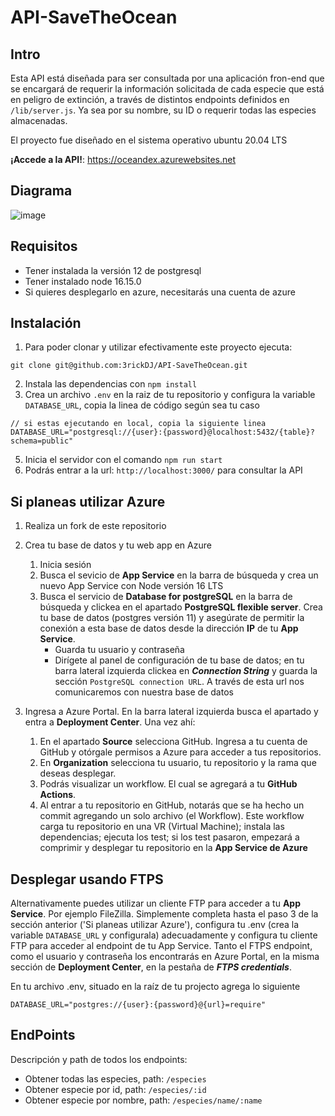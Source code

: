 # API-SaveTheOcean
## Intro

Esta API está diseñada para ser consultada por una aplicación fron-end que se encargará de requerir la información solicitada de cada especie que está en peligro de extinción, a través de distintos endpoints definidos en `/lib/server.js`. Ya sea por su nombre, su ID o requerir todas las especies almacenadas.

El proyecto fue diseñado en el sistema operativo ubuntu 20.04 LTS

**¡Accede a la API!**: https://oceandex.azurewebsites.net
## Diagrama 

![image](https://user-images.githubusercontent.com/94492584/168661196-a4028332-83dc-4f9c-a9fe-c24411111cea.png)

## Requisitos

+ Tener instalada la versión 12 de postgresql
+ Tener instalado node 16.15.0
+ Si quieres desplegarlo en azure, necesitarás una cuenta de azure

## Instalación

1. Para poder clonar y utilizar efectivamente este proyecto ejecuta:
```
git clone git@github.com:3rickDJ/API-SaveTheOcean.git
```
2. Instala las dependencias con `npm install`
3. Crea un archivo `.env` en la raiz de tu repositorio y configura la variable `DATABASE_URL`, copia la linea de código según sea tu caso
```
// si estas ejecutando en local, copia la siguiente linea
DATABASE_URL="postgresql://{user}:{password}@localhost:5432/{table}?schema=public"
```
5. Inicia el servidor con el comando `npm run start`
7. Podrás entrar a la url: `http://localhost:3000/` para consultar la API
## Si planeas utilizar Azure
1. Realiza un fork de este repositorio
2. Crea tu base de datos y tu web app en Azure
    1. Inicia sesión
    2. Busca el sevicio de **App Service** en la barra de búsqueda y crea un nuevo App Service con Node versión 16 LTS
    3. Busca el servicio de **Database for postgreSQL** en la barra de búsqueda y clickea en el apartado **PostgreSQL flexible server**. Crea tu base de datos (postgres versión 11) y asegúrate de permitir la conexión a esta base de datos desde la dirección **IP** de tu **App Service**.
        + Guarda tu usuario y contraseña
        + Dirígete al panel de configuración de tu base de datos; en tu barra lateral izquierda clickea en ***Connection String*** y guarda la sección `PostgreSQL connection URL`. A través de esta url nos comunicaremos con nuestra base de datos
      
4. Ingresa a Azure Portal. En la barra lateral izquierda busca el apartado y entra a **Deployment Center**. Una vez ahí:
    1. En el apartado **Source**  selecciona GitHub. Ingresa a tu cuenta de GitHub y otórgale permisos a Azure para acceder a tus repositorios.
    2. En **Organization** selecciona tu usuario, tu repositorio y la rama que deseas desplegar.
    3. Podrás visualizar un workflow. El cual se agregará a tu **GitHub Actions**.
    4. Al entrar a tu repositorio en GitHub, notarás que se ha hecho un commit agregando un solo archivo (el Workflow). Este workflow carga tu repositorio en una VR (Virtual Machine); instala las dependencias; ejecuta los test; si los test pasaron, empezará a comprimir y desplegar tu repositorio en la **App Service de Azure**

## Desplegar usando FTPS

Alternativamente puedes utilizar un cliente FTP para acceder a tu **App Service**. Por ejemplo FileZilla. Simplemente completa hasta el paso 3 de la sección anterior ('Si planeas utilizar Azure'), configura tu .env (crea la variable `DATABASE_URL` y configurala) adecuadamente y configura tu cliente FTP para acceder al endpoint de tu App Service. Tanto el FTPS endpoint, como el usuario y contraseña los encontrarás en Azure Portal, en la misma sección de **Deployment Center**, en la pestaña de ***FTPS credentials***.

En tu archivo .env, situado en la raíz de tu projecto agrega lo siguiente
```
DATABASE_URL="postgres://{user}:{password}@{url}=require"
```

## EndPoints
Descripción y path de todos los endpoints:

+ Obtener todas las especies, path: `/especies`
+ Obtener especie por id, path: `/especies/:id`
+ Obtener especie por nombre, path: `/especies/name/:name`
